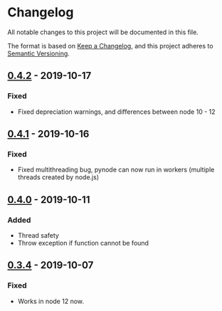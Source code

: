 # Changelog
All notable changes to this project will be documented in this file.

The format is based on [Keep a Changelog](https://keepachangelog.com/en/1.0.0/),
and this project adheres to [Semantic Versioning](https://semver.org/spec/v2.0.0.html).

## [0.4.2] - 2019-10-17
### Fixed
* Fixed depreciation warnings, and differences between node 10 - 12

## [0.4.1] - 2019-10-16
### Fixed
* Fixed multithreading bug, pynode can now run in workers (multiple threads created by node.js)

## [0.4.0] - 2019-10-11
### Added
* Thread safety
* Throw exception if function cannot be found

## [0.3.4] - 2019-10-07
### Fixed
* Works in node 12 now.

[0.4.2]: https://github.com/fridgerator/PyNode/compare/v0.4.1...v0.4.2
[0.4.1]: https://github.com/fridgerator/PyNode/compare/v0.4.0...v0.4.1
[0.4.0]: https://github.com/fridgerator/PyNode/compare/v0.3.4...v0.4.0
[0.3.4]: https://github.com/fridgerator/PyNode/compare/v0.3.3...v0.3.4

